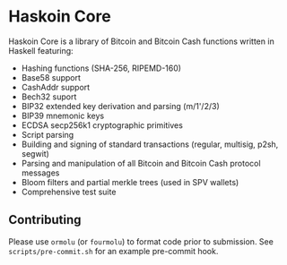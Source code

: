 # Haskoin Core

Haskoin Core is a library of Bitcoin and Bitcoin Cash functions written in Haskell featuring:

- Hashing functions (SHA-256, RIPEMD-160)
- Base58 support
- CashAddr support
- Bech32 suport
- BIP32 extended key derivation and parsing (m/1'/2/3)
- BIP39 mnemonic keys
- ECDSA secp256k1 cryptographic primitives
- Script parsing
- Building and signing of standard transactions (regular, multisig, p2sh, segwit)
- Parsing and manipulation of all Bitcoin and Bitcoin Cash protocol messages
- Bloom filters and partial merkle trees (used in SPV wallets)
- Comprehensive test suite

## Contributing

Please use `ormolu` (or `fourmolu`) to format code prior to submission.  See `scripts/pre-commit.sh` for an example pre-commit hook.
